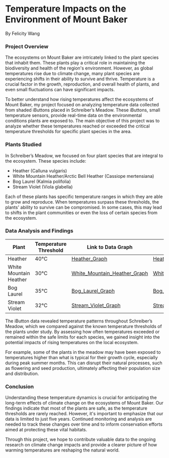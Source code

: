 # Temperature Impacts on the Environment of Mount Baker
By Felicity Wang

### Project Overview
The ecosystems on Mount Baker are intricately linked to the plant species that inhabit them. These plants play a critical role in maintaining the biodiversity and health of the region's environment. However, as global temperatures rise due to climate change, many plant species are experiencing shifts in their ability to survive and thrive. Temperature is a crucial factor in the growth, reproduction, and overall health of plants, and even small fluctuations can have significant impacts.

To better understand how rising temperatures affect the ecosystems of Mount Baker, my project focused on analyzing temperature data collected from shaded iButtons placed in Schreiber’s Meadow. These iButtons, small temperature sensors, provide real-time data on the environmental conditions plants are exposed to. The main objective of this project was to analyze whether these temperatures reached or exceeded the critical temperature thresholds for specific plant species in the area.

### Plants Studied
In Schreiber’s Meadow, we focused on four plant species that are integral to the ecosystem. These species include:
- Heather (Calluna vulgaris)
- White Mountain Heather/Arctic Bell Heather (Cassiope mertensiana)
- Bog Laurel (Kalmia polifolia)
- Stream Violet (Viola glabella)

Each of these plants has specific temperature ranges in which they are able to grow and reproduce. When temperatures surpass these thresholds, the plants' ability to survive can be compromised. In some cases, this may lead to shifts in the plant communities or even the loss of certain species from the ecosystem.

### Data Analysis and Findings

| Plant | Temperature Threshold | Link to Data Graph | Link to Data Table|
|-----|-----|-----|-----|
| Heather | 40°C | [Heather_Graph](./Heather/Heather_1_shaded_graph.html) | [Heather_Table](./Heather/Heather_1_shaded_table.html) |
| White Mountain Heather | 30°C | [White_Mountain_Heather_Graph](./White_Heather/WhiteHeather_1_shaded_graph.html) | [White_Mountain_Heather_Table](./White_Heather/WhiteHeather_1_shaded_table.html) |
| Bog Laurel | 35°C | [Bog_Laurel_Graph](./Bog_Laurel/Bog_Laurel_graph.html) | [Bog_Laurel_Table](./Bog_Laurel/Bog_Laurel_table.html) |
| Stream Violet | 32°C | [Stream_Violet_Graph](./Stream_Violet/Stream_Violet_graph.html) | [Stream_Violet_Table](./Stream_Violet/Stream_Violet_table.html) |

The iButton data revealed temperature patterns throughout Schreiber’s Meadow, which we compared against the known temperature thresholds of the plants under study. By assessing how often temperatures exceeded or remained within the safe limits for each species, we gained insight into the potential impacts of rising temperatures on the local ecosystem.

For example, some of the plants in the meadow may have been exposed to temperatures higher than what is typical for their growth cycle, especially during peak summer months. This can disrupt their natural processes, such as flowering and seed production, ultimately affecting their population size and distribution.

### Conclusion

Understanding these temperature dynamics is crucial for anticipating the long-term effects of climate change on the ecosystems of Mount Baker. Our findings indicate that most of the plants are safe, as the temperature thresholds are rarely reached. However, it's important to emphasize that our data is limited to just five years. Continued monitoring and analysis are needed to track these changes over time and to inform conservation efforts aimed at protecting these vital habitats.

Through this project, we hope to contribute valuable data to the ongoing research on climate change impacts and provide a clearer picture of how warming temperatures are reshaping the natural world.


